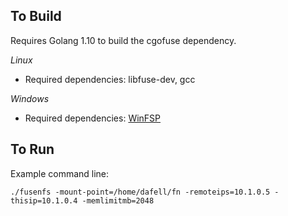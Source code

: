 
## To Build

Requires Golang 1.10 to build the cgofuse dependency.

*Linux*
* Required dependencies: libfuse-dev, gcc

*Windows*
* Required dependencies: [WinFSP](https://github.com/billziss-gh/winfsp)


## To Run

Example command line:

`./fusenfs -mount-point=/home/dafell/fn -remoteips=10.1.0.5 -thisip=10.1.0.4 -memlimitmb=2048`